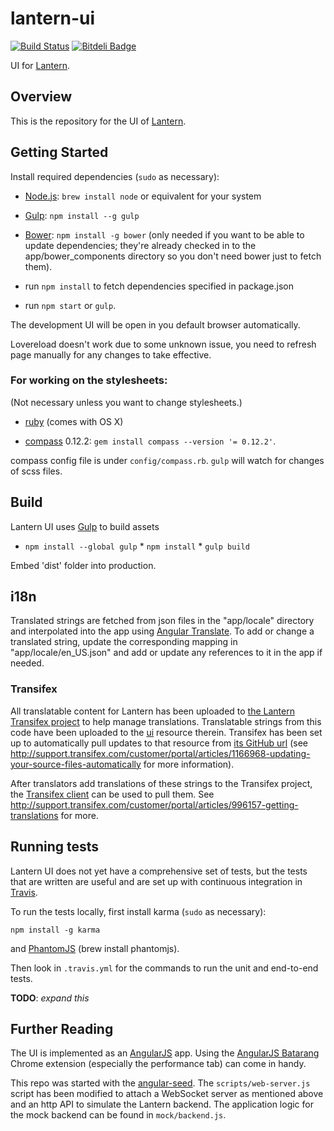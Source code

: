 # lantern-ui

[![Build
Status](https://secure.travis-ci.org/getlantern/lantern-ui.png)](http://travis-ci.org/getlantern/lantern-ui
"Build Status") [![Bitdeli
Badge](https://d2weczhvl823v0.cloudfront.net/getlantern/lantern-ui/trend.png)](https://bitdeli.com/free
"Bitdeli Badge")

UI for [Lantern](https://github.com/getlantern/lantern).

## Overview

This is the repository for the UI of
[Lantern](https://github.com/getlantern/lantern).

## Getting Started

Install required dependencies (`sudo` as necessary):

* [Node.js](http://nodejs.org/): `brew install node` or equivalent for your
system

* [Gulp](http://gulpjs.com/): `npm install --g gulp`

* [Bower](http://bower.io): `npm install -g bower` (only needed if you want to
be able to update dependencies; they're already checked in to the
app/bower\_components directory so you don't need bower just to fetch them).

* run `npm install` to fetch dependencies specified in package.json

* run `npm start` or `gulp`.

The development UI will be open in you default browser automatically.

Lovereload doesn't work due to some unknown issue, you need to refresh page
manually for any changes to take effective.

### For working on the stylesheets:

(Not necessary unless you want to change stylesheets.)

* [ruby](http://www.ruby-lang.org/) (comes with OS X)

* [compass](http://compass-style.org/) 0.12.2: `gem install compass --version
'= 0.12.2'`.

compass config file is under `config/compass.rb`. `gulp` will watch for changes
of scss files.


## Build

Lantern UI uses [Gulp](http://gulpjs.com/) to build assets

* `npm install --global gulp` * `npm install` * `gulp build`

Embed 'dist' folder into production.

## i18n

Translated strings are fetched from json files in the "app/locale" directory
and interpolated into the app using [Angular
Translate](https://github.com/angular-translate/angular-translate).  To add or
change a translated string, update the corresponding mapping in
"app/locale/en_US.json" and add or update any references to it in the app if
needed.

### Transifex

All translatable content for Lantern has been uploaded to [the Lantern
Transifex project](https://www.transifex.com/projects/p/lantern/) to help
manage translations. Translatable strings from this code have been uploaded to
the [ui](https://www.transifex.com/projects/p/lantern/resource/ui/) resource
therein. Transifex has been set up to automatically pull updates to that
resource from [its GitHub
url](https://raw.github.com/getlantern/lantern-ui/master/app/locale/en_US.json)
(see
http://support.transifex.com/customer/portal/articles/1166968-updating-your-source-files-automatically
for more information).

After translators add translations of these strings to the Transifex project,
the [Transifex
client](http://support.transifex.com/customer/portal/articles/960804-overview)
can be used to pull them. See
http://support.transifex.com/customer/portal/articles/996157-getting-translations
for more.


## Running tests

Lantern UI does not yet have a comprehensive set of tests, but the tests that
are written are useful and are set up with continuous integration in
[Travis](https://travis-ci.org/getlantern/lantern-ui).

To run the tests locally, first install karma (`sudo` as necessary):

    npm install -g karma

and [PhantomJS](http://phantomjs.org/) (brew install phantomjs).

Then look in `.travis.yml` for the commands to run the unit and end-to-end
tests.

**TODO**: *expand this*


## Further Reading

The UI is implemented as an [AngularJS](http://angularjs.org) app. Using the
[AngularJS Batarang](https://github.com/angular/angularjs-batarang) Chrome
extension (especially the performance tab) can come in handy.

This repo was started with the
[angular-seed](https://github.com/angular/angular-seed). The
`scripts/web-server.js` script has been modified to attach a WebSocket server
as mentioned above and an http API to simulate the Lantern backend. The
application logic for the mock backend can be found in `mock/backend.js`.
